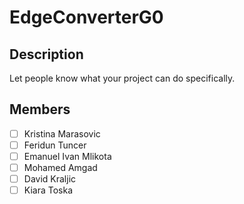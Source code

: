 # EdgeConverterG0

## Description

Let people know what your project can do specifically.

## Members

- [ ] Kristina Marasovic
- [ ] Feridun Tuncer
- [ ] Emanuel Ivan Mlikota
- [ ] Mohamed Amgad
- [ ] David Kraljic
- [ ] Kiara Toska
